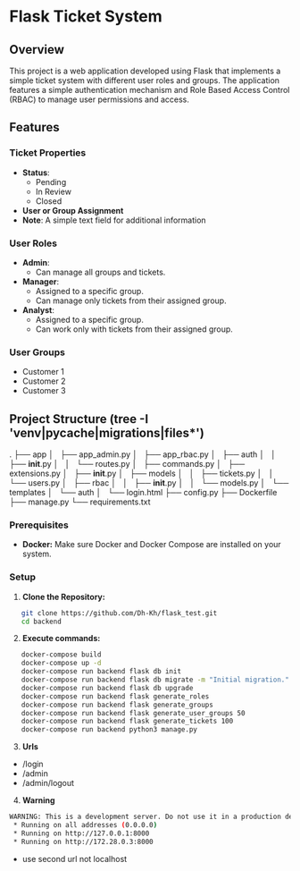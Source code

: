 # Flask Ticket System

## Overview

This project is a web application developed using Flask that implements a simple ticket system with different user roles and groups. The application features a simple authentication mechanism and Role Based Access Control (RBAC) to manage user permissions and access.

## Features

### Ticket Properties

- **Status**:
  - Pending
  - In Review
  - Closed
- **User or Group Assignment**
- **Note**: A simple text field for additional information

### User Roles

- **Admin**:
  - Can manage all groups and tickets.
- **Manager**:
  - Assigned to a specific group.
  - Can manage only tickets from their assigned group.
- **Analyst**:
  - Assigned to a specific group.
  - Can work only with tickets from their assigned group.

### User Groups

- Customer 1
- Customer 2
- Customer 3

## Project Structure (tree -I 'venv|__pycache__|migrations|files*')
.
├── app
│   ├── app_admin.py
│   ├── app_rbac.py
│   ├── auth
│   │   ├── __init__.py
│   │   └── routes.py
│   ├── commands.py
│   ├── extensions.py
│   ├── __init__.py
│   ├── models
│   │   ├── tickets.py
│   │   └── users.py
│   ├── rbac
│   │   ├── __init__.py
│   │   └── models.py
│   └── templates
│       └── auth
│           └── login.html
├── config.py
├── Dockerfile
├── manage.py
└── requirements.txt

### Prerequisites

* **Docker:** Make sure Docker and Docker Compose are installed on your system.

### Setup

1. **Clone the Repository:**
```bash
   git clone https://github.com/Dh-Kh/flask_test.git
   cd backend
```

2. **Execute commands:**
```bash
   docker-compose build 
   docker-compose up -d
   docker-compose run backend flask db init
   docker-compose run backend flask db migrate -m "Initial migration."
   docker-compose run backend flask db upgrade
   docker-compose run backend flask generate_roles
   docker-compose run backend flask generate_groups
   docker-compose run backend flask generate_user_groups 50
   docker-compose run backend flask generate_tickets 100
   docker-compose run backend python3 manage.py
```

3. **Urls** 
- /login
- /admin
- /admin/logout

4. **Warning**
```bash
WARNING: This is a development server. Do not use it in a production deployment. Use a production WSGI server instead.
 * Running on all addresses (0.0.0.0)
 * Running on http://127.0.0.1:8000
 * Running on http://172.28.0.3:8000
```
- use second url not localhost
